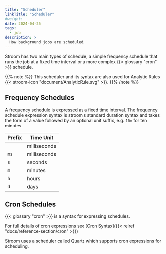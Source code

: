 ```yaml
---
title: "Scheduler"
linkTitle: "Scheduler"
#weight:
date: 2024-04-25
tags:
  - job
description: >
  How background jobs are scheduled.
---
```


Stroom has two main types of schedule, a simple frequency schedule that runs the job at a fixed time interval or a more complex {{< glossary "cron" >}} schedule.

{{% note %}}
This scheduler and its syntax are also used for Analytic Rules {{< stroom-icon "document/AnalyticRule.svg" >}}.
{{% /note %}}


## Frequency Schedules

A frequency schedule is expressed as a fixed time interval.
The frequency schedule expression syntax is stroom's standard duration syntax and takes the form of a value followed by an optional unit suffix, e.g. `10m` for ten minutes.

Prefix | Time Unit
-------|-------------
       | milliseconds
`ms`   | milliseconds
`s`    | seconds
`m`    | minutes
`h`    | hours
`d`    | days


## Cron Schedules

{{< glossary "cron" >}} is a syntax for expressing schedules.

For full details of cron expressions see [Cron Syntax]({{< relref "docs/reference-section/cron" >}})

Stroom uses a scheduler called Quartz which supports cron expressions for scheduling.




